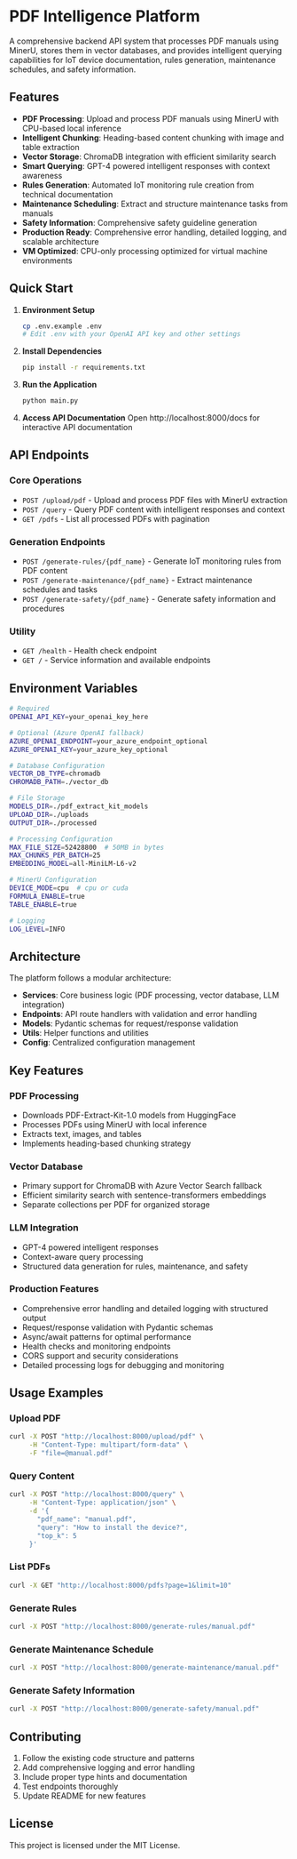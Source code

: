 # PDF Intelligence Platform

A comprehensive backend API system that processes PDF manuals using MinerU, stores them in vector databases, and provides intelligent querying capabilities for IoT device documentation, rules generation, maintenance schedules, and safety information.

## Features

- **PDF Processing**: Upload and process PDF manuals using MinerU with CPU-based local inference
- **Intelligent Chunking**: Heading-based content chunking with image and table extraction
- **Vector Storage**: ChromaDB integration with efficient similarity search
- **Smart Querying**: GPT-4 powered intelligent responses with context awareness
- **Rules Generation**: Automated IoT monitoring rule creation from technical documentation
- **Maintenance Scheduling**: Extract and structure maintenance tasks from manuals
- **Safety Information**: Comprehensive safety guideline generation
- **Production Ready**: Comprehensive error handling, detailed logging, and scalable architecture
- **VM Optimized**: CPU-only processing optimized for virtual machine environments

## Quick Start

1. **Environment Setup**
   ```bash
   cp .env.example .env
   # Edit .env with your OpenAI API key and other settings
   ```

2. **Install Dependencies**
   ```bash
   pip install -r requirements.txt
   ```

3. **Run the Application**
   ```bash
   python main.py
   ```

4. **Access API Documentation**
   Open http://localhost:8000/docs for interactive API documentation

## API Endpoints

### Core Operations
- `POST /upload/pdf` - Upload and process PDF files with MinerU extraction
- `POST /query` - Query PDF content with intelligent responses and context
- `GET /pdfs` - List all processed PDFs with pagination

### Generation Endpoints
- `POST /generate-rules/{pdf_name}` - Generate IoT monitoring rules from PDF content
- `POST /generate-maintenance/{pdf_name}` - Extract maintenance schedules and tasks
- `POST /generate-safety/{pdf_name}` - Generate safety information and procedures

### Utility
- `GET /health` - Health check endpoint
- `GET /` - Service information and available endpoints

## Environment Variables

```bash
# Required
OPENAI_API_KEY=your_openai_key_here

# Optional (Azure OpenAI fallback)
AZURE_OPENAI_ENDPOINT=your_azure_endpoint_optional
AZURE_OPENAI_KEY=your_azure_key_optional

# Database Configuration
VECTOR_DB_TYPE=chromadb
CHROMADB_PATH=./vector_db

# File Storage
MODELS_DIR=./pdf_extract_kit_models
UPLOAD_DIR=./uploads
OUTPUT_DIR=./processed

# Processing Configuration
MAX_FILE_SIZE=52428800  # 50MB in bytes
MAX_CHUNKS_PER_BATCH=25
EMBEDDING_MODEL=all-MiniLM-L6-v2

# MinerU Configuration
DEVICE_MODE=cpu  # cpu or cuda
FORMULA_ENABLE=true
TABLE_ENABLE=true

# Logging
LOG_LEVEL=INFO
```

## Architecture

The platform follows a modular architecture:

- **Services**: Core business logic (PDF processing, vector database, LLM integration)
- **Endpoints**: API route handlers with validation and error handling
- **Models**: Pydantic schemas for request/response validation
- **Utils**: Helper functions and utilities
- **Config**: Centralized configuration management

## Key Features

### PDF Processing
- Downloads PDF-Extract-Kit-1.0 models from HuggingFace
- Processes PDFs using MinerU with local inference
- Extracts text, images, and tables
- Implements heading-based chunking strategy

### Vector Database
- Primary support for ChromaDB with Azure Vector Search fallback
- Efficient similarity search with sentence-transformers embeddings
- Separate collections per PDF for organized storage

### LLM Integration
- GPT-4 powered intelligent responses
- Context-aware query processing
- Structured data generation for rules, maintenance, and safety

### Production Features
- Comprehensive error handling and detailed logging with structured output
- Request/response validation with Pydantic schemas
- Async/await patterns for optimal performance
- Health checks and monitoring endpoints
- CORS support and security considerations
- Detailed processing logs for debugging and monitoring

## Usage Examples

### Upload PDF
```bash
curl -X POST "http://localhost:8000/upload/pdf" \
     -H "Content-Type: multipart/form-data" \
     -F "file=@manual.pdf"
```

### Query Content
```bash
curl -X POST "http://localhost:8000/query" \
     -H "Content-Type: application/json" \
     -d '{
       "pdf_name": "manual.pdf", 
       "query": "How to install the device?",
       "top_k": 5
     }'
```

### List PDFs
```bash
curl -X GET "http://localhost:8000/pdfs?page=1&limit=10"
```

### Generate Rules
```bash
curl -X POST "http://localhost:8000/generate-rules/manual.pdf"
```

### Generate Maintenance Schedule
```bash
curl -X POST "http://localhost:8000/generate-maintenance/manual.pdf"
```

### Generate Safety Information
```bash
curl -X POST "http://localhost:8000/generate-safety/manual.pdf"
```

## Contributing

1. Follow the existing code structure and patterns
2. Add comprehensive logging and error handling
3. Include proper type hints and documentation
4. Test endpoints thoroughly
5. Update README for new features

## License

This project is licensed under the MIT License.
